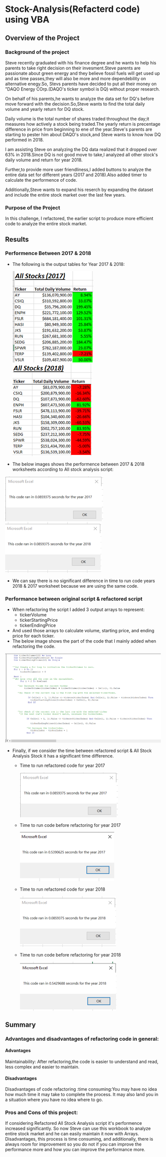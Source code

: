 # Stock-Analysis(Refacterd code) using VBA
## Overview of the Project

### Background of the project
Steve recently graduated with his finance degree and he wants to help his parents to take right decision on their invesment.Steve parents are passionate about green energy and they believe fossil fuels will get used up and as time passes,they will also be more and more dependebility on alternative enegy.So, Stevs parents have decided to put all their money on "DAQO Energy COrp.(DAQO's ticker symbol is DQ) without proper research.

On behalf of his parents,he wants to analyze the data set for DQ's before move forward with the decision.So,Steve wants to find the total daily volume and yearly return for DQ stock.

Daily volume is the total number of shares traded throughout the day;it measures how actively a stock being traded.The yearly return is precentage difference in price from beginning to ene of the year.Steve's parents are starting to pester him about DAQO's stock,and Steve wants to know how DQ performed in 2018.

I am assisting Steve on analyzing the DQ data realized that it dropped over 63% in 2018.Since DQ is not good move to take,I analyzed all other stock's daily volume and return for year 2018.

Further,to provide more user friendliness,I added buttons to analyze the entire data set for different years (2017 and 2018).Also added timer to calculate the performence of code.

Additionally,Steve wants to expand his reserch by expanding the dataset and include the entire stock market over the last few years.



### Purpose of the Project

In this challenge, I refactored, the earlier script to produce more efficient code to analyze the entire stock market.

## Results
### Performence Between 2017 & 2018
- The following is the output  tables for Year 2017 & 2018:

  ![](Resources/AllStockAnalysis2017Table.png)![](Resources/AllStockAnalysis2018Table.PNG)
  
 - The below images shows the performence between 2017 & 2018 worksheets according to All stock analysis script:

  ![](Resources/VBA_Challenge_2017.PNG)![](Resources/VBA_Challenge_2018.PNG)

 - We can say there is no significant difference in time to run code years 2018 & 2017 worksheet because we are using the same code.

### Performance between original script & refactored script
- When refactoring the script I added 3 output arrays to represent:
  - tickerVolume
  - tickerStartingPrice
  - tickerEndingPrice
 - And used those arrays to calculate volume, starting price, and ending price for each ticker.
 - The below image shows the part of the code that I mainly added when refactoring the code.

 ![](Resources/refactcode.png)
 
 - Finally, if we consider the time between refactored script & All Stock Analysis Stock it has a significant time difference.
   - Time to run refactored code for year 2017
   
      ![](Resources/VBA_Challenge_2017.PNG)![]()          
  
    - Time to run code before refactoring for year 2017
   
      ![](Resources/AllStockAnalysis2017time.png)
 
    - Time to run refactored code for year 2018

      ![](Resources/VBA_Challenge_2018.PNG)
 
    - Time to run code before refactoring for year 2018
 
       ![](Resources/AllStockAnalysis2018time.PNG)
       
       
 ## Summary
 
 ### Advantages and disadvantages of refactoring code in general:
 #### Advantages
 Maintainability: After refactoring,the code is easier to understand and read, less complex and easier to maintain.
 #### Disadvantages
 Disadvantages of code refactoring :time consuming:You may have no idea how much time it may take to complete the process. It may also land you in a situation where you have no idea where to go.
 
 ### Pros and Cons of this project:
 If considering Refactored All Stock Analysis script it's performence increased significantly. So now Steve can use this workbook to analyze entire stock market and he can easily maintain it now with Arrays.
 Disadvantages, this process is time consuming, and additionally, there is always room for improvement so you do not if you can improve the performance more and how you can improve the performance more. 
 
 
